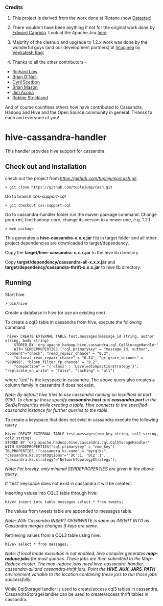 ### Credits

1. This project is derived from the work done at Riptano (now [Datastax](http://www.datastax.com/)) 

2. There wouldn't have been anything if not for the original work done by [Edward Capriolo](https://www.linkedin.com/in/edwardcapriolo). Look at the Apache Jira [here](https://issues.apache.org/jira/browse/HIVE-1434)

3. Majority of the cleanup and upgrade to 1.2.x work was done by the wonderful guys (and our development partners) at [Imaginea](http://www.imaginea.com) by [Venkatesh Ragi](https://github.com/venkateshragi)

4. Thanks to all the other contributors -

* [Richard Low](https://github.com/richardalow)
* [Brian O'Neill](https://github.com/boneill42)
* [Cyril Scetbon](https://github.com/cscetbon)
* [Brian Mason](https://github.com/bpmason1)
* [Jim Acona](https://github.com/jancona)
* [Robbie Strickland](https://github.com/rstrickland)


And of course countless others how have contributed to Cassandra, Hadoop and Hive and the Open Source community in general. THansk to each and everyone of you! 



# hive-cassandra-handler

This handler provides hive support for cassandra.

## Check out and Installation

check out the project from *https://github.com/tuplejump/cash.git*.

    > git clone https://github.com/tuplejump/cash.git

Go to branch *cas-support-cql*

    > git checkout cas-support-cql

Go to cassandra-handler folder run the maven package command.
Change pom.xml, find hadoop-core, change its version to a newer one, e.g. 1.2.1

    > mvn package

This generates a **hive-cassandra-x.x.x.jar** file in target folder and all other project dependencies are downloaded to target/dependency.

Copy the **target/hive-cassandra-x.x.x.jar** to the hive lib directory

Copy **target/dependency/cassandra-all-x.x.x.jar** and **target/dependency/cassandra-thrift-x.x.x.jar** to hive lib directory.

## Running

Start hive

    > bin/hive

Create a database in hive (or use an existing one)

To create a cql3 table in cassandra from hive, execute the following command

     hive> CREATE EXTERNAL TABLE test.messages(message_id string, author string, body string)
        STORED BY 'org.apache.hadoop.hive.cassandra.cql.CqlStorageHandler'
        WITH SERDEPROPERTIES ("cql.primarykey" = "message_id, author", "comment"="check", "read_repair_chance" = "0.2",
        "dclocal_read_repair_chance" = "0.14", "gc_grace_seconds" = "989898", "bloom_filter_fp_chance" = "0.2",
        "compaction" = "{'class' : 'LeveledCompactionStrategy'}", "replicate_on_write" = "false", "caching" = "all")

   where 'test' is the keyspace in cassandra. The above query also creates a column family in cassandra if does not exist.

   *Note: By default hive tries to use cassandra running on localhost at port 9160.*
   *To change these specify **cassandra.host** and **cassandra.port** in the SerDeProperties while creating a table.*
   *Hive connects to the specified cassandra instance for further queries to the table.*

To create a keyspace that does not exist in cassandra execute the following query

    hive> CREATE EXTERNAL TABLE test.messages(row_key string, col1 string, col2 string)
    STORED BY 'org.apache.hadoop.hive.cassandra.cql.CqlStorageHandler' WITH SERDEPROPERTIES("cql.primarykey" = "row_key")
    TBLPROPERTIES ("cassandra.ks.name" = "mycqlks", "cassandra.ks.stratOptions"="'DC':1, 'DC2':1",
    "cassandra.ks.strategy"="NetworkTopologyStrategy");

  *Note: For brevity, only minimal SERDEPROPERTIES are  given in the above query.*

If 'test' keyspace does not exist in cassandra it will be created.

Inserting values into CQL3 table through hive:

    hive> insert into table messages select * from tweets;

The values from tweets table are appended to messages table.

  *Note: With Cassandra INSERT OVERWRITE is same as INSERT INTO as Cassandra merges changes if keys are same.*

Retrieving values from a CQL3 table using hive:

    hive> select * from messages;

  *Note: If local mode execution is not enabled, hive compiler generates **map-reduce jobs** for most queries. These jobs are then submitted to the Map-Reduce cluster.*
  *The map-reduce jobs need hive-cassandra-handler, cassandra-all and cassandra-thrift jars.*
  *Point the **HIVE_AUX_JARS_PATH** environment variable to the location containing these jars to run those jobs successfully.*

While CqlStorageHandler is used to create/access cql3 tables in cassandra, CassandraStorageHandler can be used to create/access
thrift tables in cassandra.
